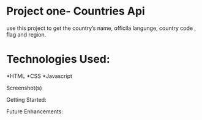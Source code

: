 # Project one- Countries Api
use this project to get the country’s name, officila langunge, country code , flag and region.
# Technologies Used:
*HTML
*CSS
*Javascript

Screenshot(s)


Getting Started:

Future Enhancements:
